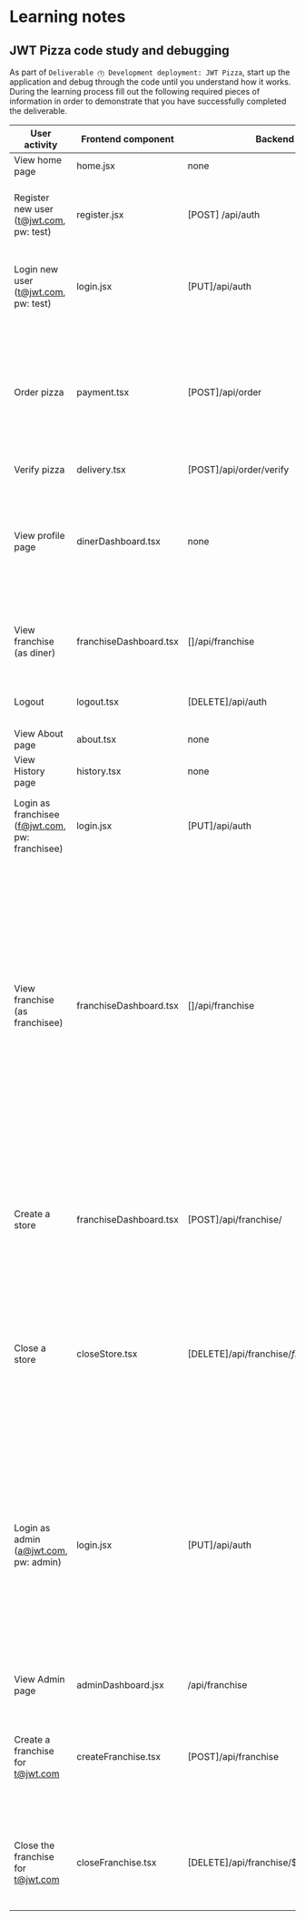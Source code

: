 # Learning notes

## JWT Pizza code study and debugging

As part of `Deliverable ⓵ Development deployment: JWT Pizza`, start up the application and debug through the code until you understand how it works. During the learning process fill out the following required pieces of information in order to demonstrate that you have successfully completed the deliverable.

| User activity                                       | Frontend component | Backend endpoints | Database SQL |
| --------------------------------------------------- | ------------------ | ----------------- | ------------ |
| View home page                                      | home.jsx	         | none              | none         |
| Register new user<br/>(t@jwt.com, pw: test)         | register.jsx       | [POST] /api/auth  | INSERT INTO user (name, email, password) VALUES (?, ?, ?) <br>INSERT INTO userRole (userId, role, objectId) VALUES (?, ?, ?)             |
| Login new user<br/>(t@jwt.com, pw: test)            | login.jsx          | [PUT]/api/auth    |SELECT * FROM user WHERE email=?<br>SELECT * FROM userRole WHERE userId=?<br>INSERT INTO auth (token, userId) VALUES (?, ?)            |
| Order pizza                                         | payment.tsx        | [POST]/api/order  |SELECT userId FROM auth WHERE token=?<br>INSERT INTO dinerOrder (dinerId, franchiseId, storeId, date) VALUES (?, ?, ?, now())<br>INSERT INTO orderItem (orderId, menuId, description, price) VALUES (?, ?, ?, ?)<br>SELECT id FROM ${table} WHERE ${key}=? |
| Verify pizza                                        |  delivery.tsx      | [POST]/api/order/verify | none   |
| View profile page                                   | dinerDashboard.tsx | none              | SELECT userId FROM auth WHERE token=?<br>SELECT id, franchiseId, storeId, date FROM dinerOrder WHERE dinerId=? LIMIT ${offset},${config.db.listPerPage}<br>SELECT id, menuId, description, price FROM orderItem WHERE orderId=?|
| View franchise<br/>(as diner)                       |franchiseDashboard.tsx|[]/api/franchise   | SELECT userId FROM auth WHERE token=?<br>SELECT objectId FROM userRole WHERE role='franchisee' AND userId=?|
| Logout                                              | logout.tsx         | [DELETE]/api/auth | SELECT userId FROM auth WHERE token=?<br>DELETE FROM auth WHERE token=? |
| View About page                                     | about.tsx          | none              | none         |
| View History page                                   | history.tsx        | none              | none         |
| Login as franchisee<br/>(f@jwt.com, pw: franchisee) | login.jsx          | [PUT]/api/auth    | SELECT * FROM user WHERE email=?<br>SELECT * FROM userRole WHERE userId=?<br>INSERT INTO auth (token, userId) VALUES (?, ?) |
| View franchise<br/>(as franchisee)                  |franchiseDashboard.tsx|[]/api/franchise   | SELECT userId FROM auth WHERE token=?<br>SELECT objectId FROM userRole WHERE role='franchisee' AND userId=?<br>SELECT id, name FROM franchise WHERE id in (${franchiseIds.join(',')})<br>SELECT u.id, u.name, u.email FROM userRole AS ur JOIN user AS u ON u.id=ur.userId WHERE ur.objectId=? AND ur.role='franchisee'<br>`SELECT s.id, s.name, COALESCE(SUM(oi.price), 0) AS totalRevenue FROM dinerOrder AS do JOIN orderItem AS oi ON do.id=oi.orderId RIGHT JOIN store AS s ON s.id=do.storeId WHERE s.franchiseId=? GROUP BY s.id |
| Create a store                                      | franchiseDashboard.tsx | [POST]/api/franchise/ | SELECT userId FROM auth WHERE token=?<br>SELECT objectId FROM userRole WHERE role='franchisee' AND userId=?<br>SELECT u.id, u.name, u.email FROM userRole AS ur JOIN user AS u ON u.id=ur.userId WHERE ur.objectId=? AND ur.role='franchisee'|
| Close a store                                       | closeStore.tsx     | [DELETE]/api/franchise/${franchise.id}/store/${store.id}| SELECT userId FROM auth WHERE token=?<br>SELECT u.id, u.name, u.email FROM userRole AS ur JOIN user AS u ON u.id=ur.userId WHERE ur.objectId=? AND ur.role='franchisee'<br>DELETE FROM store WHERE franchiseId=? AND id=?|
| Login as admin<br/>(a@jwt.com, pw: admin)           | login.jsx          | [PUT]/api/auth    | SELECT * FROM user WHERE email=?<br>SELECT * FROM userRole WHERE userId=?<br>INSERT INTO auth (token, userId) VALUES (?, ?)<br>SELECT id, name FROM franchise<br>SELECT u.id, u.name, u.email FROM userRole AS ur JOIN user AS u ON u.id=ur.userId WHERE ur.objectId=? AND ur.role='franchisee'<br>`SELECT s.id, s.name, COALESCE(SUM(oi.price), 0) AS totalRevenue FROM dinerOrder AS do JOIN orderItem AS oi ON do.id=oi.orderId RIGHT JOIN store AS s ON s.id=do.storeId WHERE s.franchiseId=? GROUP BY s.id`             |
| View Admin page                                     | adminDashboard.jsx | /api/franchise    | SELECT userId FROM auth WHERE token=?<br>              |
| Create a franchise for t@jwt.com                    | createFranchise.tsx| [POST]/api/franchise | SELECT id, name FROM franchise<br>SELECT id, name FROM user WHERE email=?<br>INSERT INTO franchise (name) VALUES (?)`, [franchise.name]<br>INSERT INTO userRole (userId, role, objectId) VALUES (?, ?, ?)|
| Close the franchise for t@jwt.com                   | closeFranchise.tsx | [DELETE]/api/franchise/${franchise.id}| SELECT userId FROM auth WHERE token=?<br>DELETE FROM store WHERE franchiseId=?<br>DELETE FROM userRole WHERE objectId=?<br>DELETE FROM franchise WHERE id=?<br>             |
